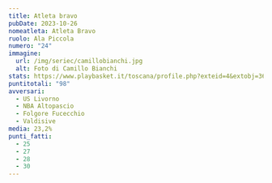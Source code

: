 ```yaml
---
title: Atleta bravo
pubDate: 2023-10-26
nomeatleta: Atleta Bravo
ruolo: Ala Piccola
numero: "24"
immagine:
  url: /img/seriec/camillobianchi.jpg
  alt: Foto di Camillo Bianchi
stats: https://www.playbasket.it/toscana/profile.php?exteid=4&extobj=3638&subj=1&season=2024&obj=18060&action=view&eid=5
puntitotali: "98"
avversari:
  - US Livorno
  - NBA Altopascio
  - Folgore Fucecchio
  - Valdisive
media: 23,2%
punti_fatti:
  - 25
  - 27
  - 28
  - 30
---
```


